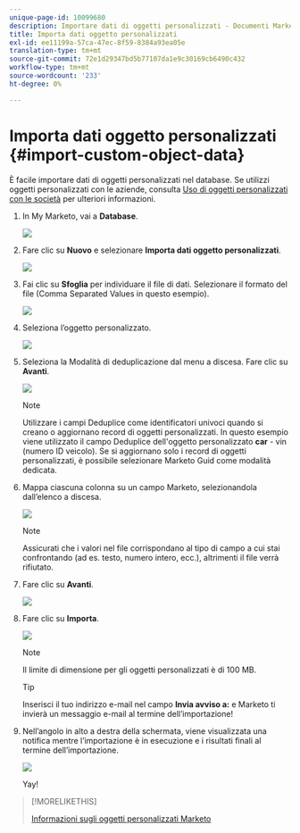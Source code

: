 ```yaml
---
unique-page-id: 10099680
description: Importare dati di oggetti personalizzati - Documenti Marketo - Documentazione del prodotto
title: Importa dati oggetto personalizzati
exl-id: ee11199a-57ca-47ec-8f59-8384a93ea05e
translation-type: tm+mt
source-git-commit: 72e1d29347bd5b77107da1e9c30169cb6490c432
workflow-type: tm+mt
source-wordcount: '233'
ht-degree: 0%

---
```


# Importa dati oggetto personalizzati {#import-custom-object-data}

È facile importare dati di oggetti personalizzati nel database. Se utilizzi oggetti personalizzati con le aziende, consulta [Uso di oggetti personalizzati con le società](/help/marketo/product-docs/administration/marketo-custom-objects/understanding-marketo-custom-objects.md#using-custom-objects-with-companies) per ulteriori informazioni.

1. In My Marketo, vai a **Database**.

   ![](assets/db-1.png)

1. Fare clic su **Nuovo** e selezionare **Importa dati oggetto personalizzati**.

   ![](assets/image2016-4-7-10-6-54.png)

1. Fai clic su **Sfoglia** per individuare il file di dati. Selezionare il formato del file (Comma Separated Values in questo esempio).

   ![](assets/image2016-4-13-14-3a21-3a53.png)

1. Seleziona l’oggetto personalizzato.

   ![](assets/image2016-4-13-14-3a24-3a54.png)

1. Seleziona la Modalità di deduplicazione dal menu a discesa. Fare clic su **Avanti**.

   ![](assets/image2016-4-13-14-3a28-3a7.png)

   >[!NOTE]
   >
   >Utilizzare i campi Deduplice come identificatori univoci quando si creano o aggiornano record di oggetti personalizzati. In questo esempio viene utilizzato il campo Deduplice dell&#39;oggetto personalizzato **car** - vin (numero ID veicolo). Se si aggiornano solo i record di oggetti personalizzati, è possibile selezionare Marketo Guid come modalità dedicata.

1. Mappa ciascuna colonna su un campo Marketo, selezionandola dall’elenco a discesa.

   ![](assets/image2016-4-13-14-3a36-3a57.png)

   >[!NOTE]
   >
   >Assicurati che i valori nel file corrispondano al tipo di campo a cui stai confrontando (ad es. testo, numero intero, ecc.), altrimenti il file verrà rifiutato.

1. Fare clic su **Avanti**.

   ![](assets/image2016-4-13-14-3a38-3a41.png)

1. Fare clic su **Importa**.

   ![](assets/image2016-4-7-13-3a15-3a9.png)

   >[!NOTE]
   >
   >Il limite di dimensione per gli oggetti personalizzati è di 100 MB.

   >[!TIP]
   >
   >Inserisci il tuo indirizzo e-mail nel campo **Invia avviso a:** e Marketo ti invierà un messaggio e-mail al termine dell’importazione!

1. Nell’angolo in alto a destra della schermata, viene visualizzata una notifica mentre l’importazione è in esecuzione e i risultati finali al termine dell’importazione.

   ![](assets/image2016-4-13-14-3a41-3a1.png)

   Yay!

>[!MORELIKETHIS]
>
>[Informazioni sugli oggetti personalizzati Marketo](/help/marketo/product-docs/administration/marketo-custom-objects/understanding-marketo-custom-objects.md)
